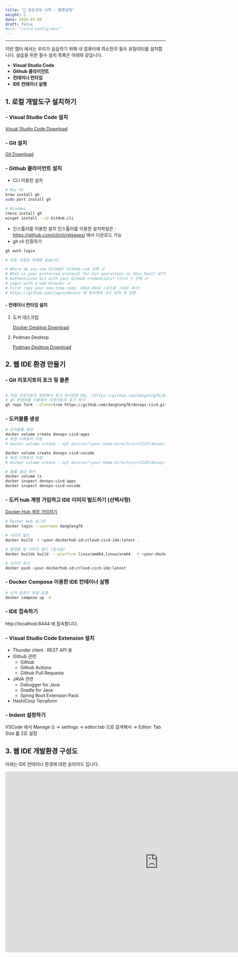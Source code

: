 ```yaml
---
title: "💁 모든것의 시작 - 환경설정"
weight: 1
date: 2025-07-09
draft: false
#url: "/cicd-config-env/"
---
```

---

이번 챕터 에서는 우리가 실습하기 위해  내 컴퓨터에 최소한의 필수 유틸리티를 설치합니다.
실습을 위한 필수 설치 목록은 아래와 같습니다.
- **Visual Studio Code**
- **Github 클라이언트**
- **컨테이너 런타임**
- **IDE 컨테이너 실행**

## 1. 로컬 개발도구 설치하기

### - Visual Studio Code 설치
[Visual Studio Code Download](https://code.visualstudio.com/download)

### - Git 설치
[Git Download](https://git-scm.com/downloads)

### - Github 클라이언트 설치
- CLI 이용한 설치
```bash
# Mac OS
brew install gh
sudo port install gh

# Windows
choco install gh
winget install --id GitHub.cli
```
- 인스톨러를 이용한 설치
인스톨러를 이용한 설치파일은 :  https://github.com/cli/cli/releases/ 에서 다운로드 가능
- gh cli 인증하기
```bash
gh auth login

# 인증 과정은 아래와 같습니다.

# Where do you use GitHub? GitHub.com 선택 ⮐
# What is your preferred protocol for Git operations on this host? HTTPS 선택 ⮐
# Authenticate Git with your GitHub credentials? (Y/n) Y 선택 ⮐
# Login with a web browser ⮐
# First copy your one-time code: XXXX-XXXX (코드를 그대로 복사)
# https://github.com/login/device 에 접속하여 코드 입력 후 인증
```

#### - 컨테이너 런타임 설치
1. 도커 데스크탑
   
   [Docker Desktop Download](https://www.docker.com/products/docker-desktop/)
2. Podman Desktop
   
   [Podman Desktop Download](https://podman.io/docs/installation)
## 2. 웹 IDE 환경 만들기
### - Git 리포지토리 포크 및 클론 
   ```bash
  
   # 직접 리포지토리 방문해서 포크 하기위한 URL  (https://github.com/dangtong76/devops-cicd)
   # gh 명령어를 이용해서 리포지토리 포크 하기
   gh repo fork --clone=true https://github.com/dangtong76/devops-cicd.git
   
   ```

### - 도커볼륨 생성
   ```bash
   # 도커볼륨 생성
   docker volume create devops-cicd-apps
   # 특정 디렉토리 지정
   # docker volume create --opt device="<your-home-directory>\CICD\devops-cicd\ide\local-storage\devops-cicd-apps" --opt o=bind --opt type=none devops-cicd-apps
   
   docker volume create devops-cicd-vscode
   # 특정 디렉토리 지정
   # docker volume create --opt device="<your-home-directory>\CICD\devops-cicd\ide\local-storage\devops-cicd-vscode" --opt o=bind --opt type=none devops-cicd-vscode
   
   # 볼륨 생성 확인
   docker volume ls
   docker inspect devops-cicd-apps
   docker inspect devops-cicd-vscode
   ```
### - 도커 hub 계정 가입하고 IDE 이미지 빌드하기 (선택사항)
   [Docker Hub 계정 가입하기](https://hub.docker.com/)

   ```bash
   # Docker Hub 로그인
   docker login --username dangtong76

   # 이미지 빌드
   docker build -t <your-dockerhub-id>/cloud-cicd-ide:latest .

   # 플랫폼 별 이미지 빌드 (옵셔널)
   docker buildx build  --platform linux/amd64,linux/arm64  -t <your-dockerhub-id>/cloud-cicd-ide --push .

   # 이미지 푸시
   docker push <your-dockerhub-id>/cloud-cicd-ide:latest
   ```
### - Docker Compose 이용한 IDE 컨테이너 실행
   ```bash
   # 도커 컴포즈 파일 실행
   docker compose up -d
   ```
### - IDE 접속하기
   http://localhost:8444 에 접속합니다.


### - Visual Studio Code Extension 설치

- Thunder client : REST API 용
- Github 관련
  - Github
  - Github Actions
  - Github Pull Requests
- JAVA 관련
   - Debugger for Java
   - Gradle for Java
   - Spring Boot Extension Pack
- HashiCorp Terraform

### - Indent 설정하기

VSCode 에서 Manage () → settings → editor.tab 으로 검색해서 → Editor: Tab Size 를 2로 설정


## 3. 웹 IDE 개발환경 구성도
   
   아래는 IDE 컨테이너 환경에 대한 슬라이드 입니다. 
   <iframe src="https://docs.google.com/presentation/d/e/2PACX-1vRwGw0Fcyu00fiL6wtdmW7KNxcaEqu1uT5xZ8Aa_7Wgo409F3qZJwfkgot8983ZQ7Tc_M6r982N8S0p/embed?start=false&loop=false&delayms=3000" frameborder="0" width="960" height="569" allowfullscreen="true" mozallowfullscreen="true" webkitallowfullscreen="true"></iframe>


<!-- {{< figure src="/images/test.jpeg" alt="test image" >}} -->

